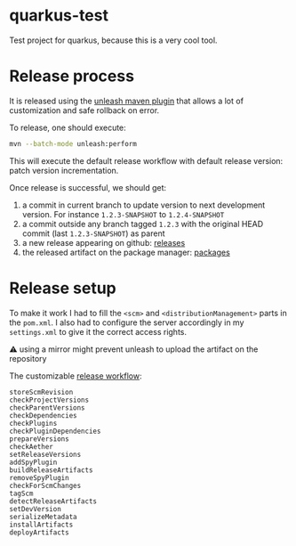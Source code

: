 # quarkus-test
Test project for quarkus, because this is a very cool tool.

# Release process

It is released using the [unleash maven plugin](https://github.com/shillner/unleash-maven-plugin) that allows a lot of customization and safe rollback on error.

To release, one should execute:
```bash
mvn --batch-mode unleash:perform
```
This will execute the default release workflow with default release version: patch version incrementation.

Once release is successful, we should get:
1. a commit in current branch to update version to next development version. For instance `1.2.3-SNAPSHOT` to `1.2.4-SNAPSHOT`
1. a commit outside any branch tagged `1.2.3` with the original HEAD commit (last `1.2.3-SNAPSHOT`) as parent
1. a new release appearing on github: [releases](./releases)
1. the released artifact on the package manager: [packages](./packages)

# Release setup

To make it work I had to fill the `<scm>` and `<distributionManagement>` parts in the `pom.xml`. I also had to configure the server accordingly in my `settings.xml` to give it the correct access rights.

:warning: using a mirror might prevent unleash to upload the artifact on the repository

The customizable [release workflow](https://github.com/shillner/unleash-maven-plugin/wiki/unleash%3Aperform#default-workflow):
```
storeScmRevision
checkProjectVersions
checkParentVersions
checkDependencies
checkPlugins
checkPluginDependencies
prepareVersions
checkAether
setReleaseVersions
addSpyPlugin
buildReleaseArtifacts
removeSpyPlugin
checkForScmChanges
tagScm
detectReleaseArtifacts
setDevVersion
serializeMetadata
installArtifacts
deployArtifacts
```
